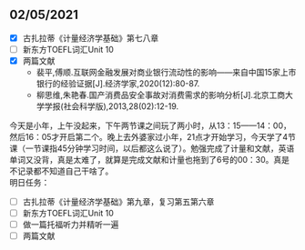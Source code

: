 ## 02/05/2021

- [x] 古扎拉蒂《计量经济学基础》第七八章
- [ ] 新东方TOEFL词汇Unit 10
- [x] 两篇文献
	+ 裴平,傅顺.互联网金融发展对商业银行流动性的影响——来自中国15家上市银行的经验证据[J].经济学家,2020(12):80-87.
	+ 柳思维,朱艳春.国产消费品安全事故对消费需求的影响分析[J].北京工商大学学报(社会科学版),2013,28(02):12-19.

今天是小年，上午没起来，下午两节课之间玩了两小时，从13：15——14：00，然后16：05才开启第二个。晚上去外婆家过小年，21点才开始学习，今天学了4节课（一节课指45分钟学习时间，以后都这么说了）。勉强完成了计量和文献，英语单词又没背，真是太难了，就算是完成文献和计量也拖到了6号的00：30。真是不记录都不知道自己干啥了。  
明日任务：
- [ ] 古扎拉蒂《计量经济学基础》第九章，复习第五第六章
- [ ] 新东方TOEFL词汇Unit 10
- [ ] 做一篇托福听力并精听一遍
- [ ] 两篇文献